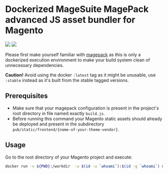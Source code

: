 # Dockerized MageSuite MagePack advanced JS asset bundler for Magento

[![](https://images.microbadger.com/badges/image/magesuite/bundle-theme-js:stable.svg)](https://microbadger.com/images/magesuite/bundle-theme-js:stable "Get your own image badge on microbadger.com") [![](https://images.microbadger.com/badges/version/magesuite/bundle-theme-js:stable.svg)](https://microbadger.com/images/magesuite/bundle-theme-js:stable "Get your own version badge on microbadger.com")

Please first make yourself familiar with [magepack](https://github.com/magesuite/magepack) as this is only
a dockerized execution environment to make your build system clean of unnecessary dependencies.

**Caution!** Avoid using the docker `:latest` tag as it might be unusable, use `:stable` instead as it's built
from the stable tagged versions.

## Prerequisites

- Make sure that your magepack configuration is present in the project's root directory in file named exactly `build.js`.
- Before running this command your Magento static assets should already be deployed and present in the subdirectory
  `pub/static/frontend/{name-of-your-theme-vendor}`.
  
## Usage

Go to the root directory of your Magento project and execute:

```bash
docker run -v ${PWD}:/workdir  -u $(id -u `whoami`):$(id -g `whoami`) magesuite/bundle-theme-js:stable "{name-of-your-theme-vendor}"
```  



